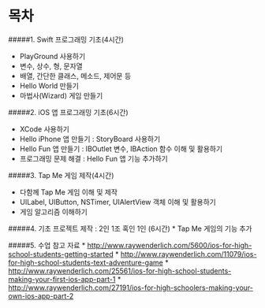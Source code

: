 # 목차

#####1. Swift 프로그래밍 기초(4시간)
* PlayGround 사용하기
* 변수, 상수, 형, 문자열
* 배열, 간단한 클래스, 메소드, 제어문 등
* Hello World 만들기
* 마법사(Wizard) 게임 만들기

#####2. iOS 앱 프로그래밍 기초(6시간)
* XCode 사용하기
* Hello iPhone 앱 만들기 : StoryBoard 사용하기
* Hello Fun 앱 만들기 : IBOutlet 변수, IBAction 함수 이해 및 활용하기
* 프로그래밍 문제 해결 : Hello Fun 앱 기능 추가하기

#####3. Tap Me 게임 제작(4시간)
* 다함께 Tap Me 게임 이해 및 제작
* UILabel, UIButton, NSTimer, UIAlertView 객체 이해 및 활용하기
* 게임 알고리즘 이해하기

#####4. 기초 프로젝트 제작 : 2인 1조 혹인 1인 (6시간) 
* 
Tap Me 게임의 기능 추가

#####5. 수업 참고 자료
* 
http://www.raywenderlich.com/5600/ios-for-high-school-students-getting-started
* 
http://www.raywenderlich.com/11079/ios-for-high-school-students-text-adventure-game
* 
http://www.raywenderlich.com/25561/ios-for-high-school-students-making-your-first-ios-app-part-1
* 
http://www.raywenderlich.com/27191/ios-for-high-schoolers-making-your-own-ios-app-part-2



